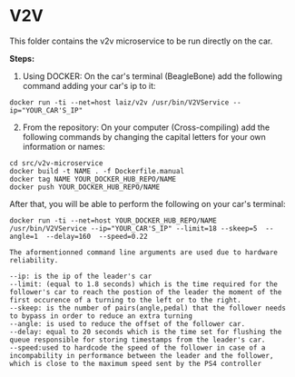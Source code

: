 # V2V

This folder contains the v2v microservice to be run directly on the car. 

**Steps:**

1. Using DOCKER:
On the car's terminal (BeagleBone) add the following command adding your car's ip to it:

```
docker run -ti --net=host laiz/v2v /usr/bin/V2VService --ip="YOUR_CAR'S_IP"
```

2. From the repository:
On your computer (Cross-compiling) add the following commands by changing the capital letters for your own information or names:

```
cd src/v2v-microservice
docker build -t NAME . -f Dockerfile.manual
docker tag NAME YOUR_DOCKER_HUB_REPO/NAME
docker push YOUR_DOCKER_HUB_REPO/NAME
```

After that, you will be able to perform the following on your car's terminal:

```
docker run -ti --net=host YOUR_DOCKER_HUB_REPO/NAME /usr/bin/V2VService --ip="YOUR_CAR'S_IP" --limit=18 --skeep=5  --angle=1  --delay=160  --speed=0.22

The aformentionned command line arguments are used due to hardware reliability.

--ip: is the ip of the leader's car 
--limit: (equal to 1.8 seconds) which is the time required for the follower's car to reach the postion of the leader the moment of the first occurence of a turning to the left or to the right.
--skeep: is the number of pairs(angle,pedal) that the follower needs to bypass in order to reduce an extra turning
--angle: is used to reduce the offset of the follower car.
--delay: equal to 20 seconds which is the time set for flushing the queue responsible for storing timestamps from the leader's car.
--speed:used to hardcode the speed of the follower in case of a incompability in performance between the leader and the follower, which is close to the maximum speed sent by the PS4 controller

```

